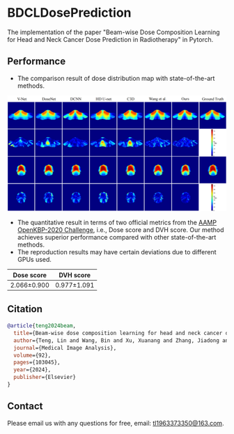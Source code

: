 # BDCLDosePrediction
The implementation of the paper "Beam-wise Dose Composition Learning for Head and Neck Cancer Dose Prediction in Radiotherapy" in Pytorch.
## Performance
* The comparison result of dose distribution map with state-of-the-art methods.
<img src="https://github.com/TL9792/BDCLDosePrediction/blob/main/dosemap.png" width="800px">  

* The quantitative result in terms of two official metrics from the [AAMP OpenKBP-2020 Challenge](https://competitions.codalab.org/competitions/23428#results), i.e., Dose score and DVH score. Our method achieves superior performance compared with other state-of-the-art methods. 
* The reproduction results may have certain deviations due to different GPUs used. 

Dose score  |  DVH score    
----  |  ----
2.066±0.900  |  0.977±1.091  

## Citation
```bibtex
@article{teng2024beam,
  title={Beam-wise dose composition learning for head and neck cancer dose prediction in radiotherapy},
  author={Teng, Lin and Wang, Bin and Xu, Xuanang and Zhang, Jiadong and Mei, Lanzhuju and Feng, Qianjin and Shen, Dinggang},
  journal={Medical Image Analysis},
  volume={92},
  pages={103045},
  year={2024},
  publisher={Elsevier}
}
```

## Contact  
Please email us with any questions for free, email: tl1963373350@163.com.

